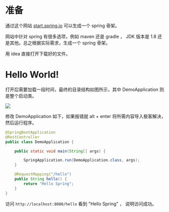 # 准备

通过这个网站 [start.spring.io](https://start.spring.io/) 可以生成一个 spring 骨架。

网站中针对 spring 有很多选项，例如 maven 还是 gradle ， JDK 版本是 1.8 还是其他。总之根据实际需求，生成一个 spring 骨架。

用 idea 直接打开下载好的文件。

# Hello World!

打开后需要加载一段时间，最终的目录结构如图所示，其中 DemoApplication 则是整个启动类。

![](https://gitee.com/weijiew/pic/raw/master/img/20200615204410.png)

修改 DemoApplication 如下，如果报错就 alt + enter 将所需内容导入极客解决，然后运行程序。

```java
@SpringBootApplication
@RestController
public class DemoApplication {

	public static void main(String[] args) {

		SpringApplication.run(DemoApplication.class, args);
	}

	@RequestMapping("/hello")
	public String hello() {
		return "Hello Spring";
	}
}
```

访问 `http://localhost:8080/hello` 看到 "Hello Spring" ， 说明访问成功。





